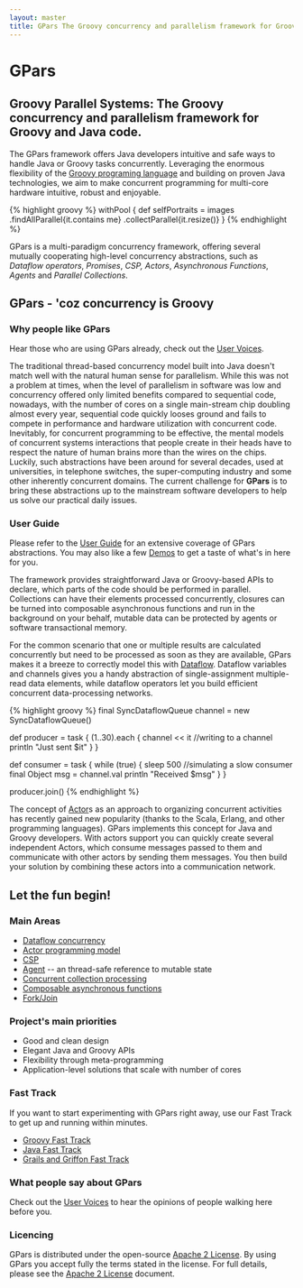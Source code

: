 ```yaml
---
layout: master
title: GPars The Groovy concurrency and parallelism framework for Groovy and Java code.
---
```


# GPars

## Groovy Parallel Systems: The Groovy concurrency and parallelism framework for Groovy and Java code.

The GPars framework offers Java developers intuitive and safe ways to handle
Java or Groovy tasks concurrently. Leveraging the enormous flexibility of the
[Groovy programing language](http://groovy.org/) and building on
proven Java technologies, we aim to make concurrent programming for multi-core
hardware intuitive, robust and enjoyable.

{% highlight groovy  %}
withPool {
    def selfPortraits = images
        .findAllParallel{it.contains me}
        .collectParallel{it.resize()}
}
{% endhighlight %}


GPars is a multi-paradigm concurrency framework, offering several mutually
cooperating high-level concurrency abstractions, such as _Dataflow operators_,
_Promises_, _CSP,_ _Actors_, _Asynchronous Functions_, _Agents_ and _Parallel
Collections_.

## GPars - 'coz concurrency is Groovy

### Why people like GPars

Hear those who are using GPars already, check out the [User
Voices](User_Voices.html).

The traditional thread-based concurrency model built into Java doesn't match
well with the natural human sense for parallelism. While this was not a
problem at times, when the level of parallelism in software was low and
concurrency offered only limited benefits compared to sequential code,
nowadays, with the number of cores on a single main-stream chip doubling
almost every year, sequential code quickly looses ground and fails to compete
in performance and hardware utilization with concurrent code.
Inevitably, for concurrent programming to be effective, the mental models of
concurrent systems interactions that people create in their heads have to
respect the nature of human brains more than the wires on the chips. Luckily,
such abstractions have been around for several decades, used at universities,
in telephone switches, the super-computing industry and some other inherently
concurrent domains. The current challenge for **GPars** is to bring these
abstractions up to the mainstream software developers to help us solve our
practical daily issues.

### User Guide

Please refer to the [User Guide](User_Guide.html) for an extensive coverage of
GPars abstractions. You may also like a few [Demos](Demos.html) to get a taste of
what's in here for you.

The framework provides straightforward Java or Groovy-based APIs to declare,
which parts of the code should be performed in parallel. Collections can have
their elements processed concurrently, closures can be turned into composable
asynchronous functions and run in the background on your behalf, mutable data
can be protected by agents or software transactional memory.

For the common scenario that one or multiple results are calculated
concurrently but need to be processed as soon as they are available, GPars
makes it a breeze to correctly model this with [Dataflow](Dataflow). Dataflow
variables and channels gives you a handy abstraction of single-assignment
multiple-read data elements, while dataflow operators let you build efficient
concurrent data-processing networks.

{% highlight groovy %}
final SyncDataflowQueue channel = new SyncDataflowQueue()

def producer = task {
    (1..30).each {
        channel << it  //writing to a channel
        println "Just sent $it"
    }
}

def consumer = task {
    while (true) {
        sleep 500  //simulating a slow consumer
        final Object msg = channel.val
        println "Received $msg"
    }
}

producer.join()
{% endhighlight %}

The concept of [Actor](Actor)s as an approach to organizing concurrent
activities has recently gained new popularity (thanks to the Scala, Erlang,
and other programming languages). GPars implements this concept for Java and
Groovy developers. With actors support you can quickly create several
independent Actors, which consume messages passed to them and communicate with
other actors by sending them messages. You then build your solution by
combining these actors into a communication network.

## Let the fun begin!

### Main Areas

* [Dataflow concurrency](Dataflow.html)
* [Actor programming model](Actor.html)
* [CSP](CSP.html)
* [Agent](Agent.html) -- an thread-safe reference to mutable state
* [Concurrent collection processing](GParsPool.html)
* [Composable asynchronous functions](Asynchronous_Functions.html)
* [Fork/Join](ForkJoin.html)
<!-- * [STM](STM.html) (Software Transactional Memory) -->

### Project's main priorities

* Good and clean design
* Elegant Java and Groovy APIs
* Flexibility through meta-programming
* Application-level solutions that scale with number of cores

### Fast Track

If you want to start experimenting with GPars right away, use our Fast Track
to get up and running within minutes.

* [Groovy Fast Track](Groovy_Fast_Track.html)
* [Java Fast Track](Java_Fast_Track.html)
* [Grails and Griffon Fast Track](Grails_and_Griffon_Fast_Track.html)

### What people say about GPars

Check out the [User Voices](User_Voices.html) to hear the opinions of people
walking here before you.

### Licencing

GPars is distributed under the open-source [Apache 2
License](http://www.apache.org/licenses/LICENSE-2.0.html). By using GPars you
accept fully the terms stated in the license. For full details, please see the
[Apache 2 License](http://www.apache.org/licenses/LICENSE-2.0.html) document.
